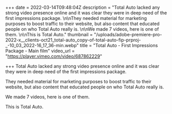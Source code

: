 +++
date = 2022-03-14T09:48:04Z
description = "Total Auto lacked any strong video presence online and it was clear they were in deep need of the first impressions package. \n\nThey needed material for marketing purposes to boost traffic to their website, but also content that educated people on who Total Auto really is. \n\nWe made 7 videos, here is one of them. \n\nThis is Total Auto."
thumbnail = "/uploads/adobe-premiere-pro-2022-x__clients-oct21_total-auto_copy-of-total-auto-fip-prproj-_-10_03_2022-16_17_36-min.webp"
title = "Total Auto - First Impressions Package - Main film"
video_url = "https://player.vimeo.com/video/687862229"

+++
Total Auto lacked any strong video presence online and it was clear they were in deep need of the first impressions package.

They needed material for marketing purposes to boost traffic to their website, but also content that educated people on who Total Auto really is.

We made 7 videos, here is one of them.

This is Total Auto.